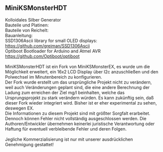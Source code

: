 ## **MiniKSMonsterHDT**
Kolloidales Silber Generator</br>
Bauteile und Platinen: </br>
Bauteile von Reichelt: </br>
Bauanleitung: </br>
SSD1306Ascii library for small OLED displays: https://github.com/greiman/SSD1306Ascii</br>
Optiboot Bootloader for Arduino and Atmel AVR https://github.com/Optiboot/optiboot</br>
</br>
MiniKSMonsterHDT ist ein Fork von MiniKSMonsterEX, es wurde um die Möglichkeit erweitert, ein 16x2 LCD Display über I2c anzuschließen und den Polwechsel im Minutenbereich zu konfigurieren.</br>
Der Fork wurde erstellt um das ursprüngliche Projekt nicht zu verändern, weil auch Veränderungen geplant sind, die eine andere Berechnung der Ladung zum erreichen der Ziel mg/l beinhalten, welche das Ursprungsprojekt zu stark verändern würden. Es kann zukünftig sein, daß dieser Fork wieder integriert wird. Bisher ist er eher experimental zu sehen, deswegen EX.</br>
Die Informationen zu diesem Projekt sind mit größter Sorgfalt erarbeitet. Dennoch können Fehler nicht vollständig ausgeschlossen werden. Die Authoren/Entwickler übernehmen keinerlei juristische Verantwortung oder Haftung für eventuell verbleibende Fehler und deren Folgen.</br>
</br>
Jegliche Kommerzialisierung ist nur mit unserer ausdrücklichen Genehmigung gestattet!</br>
</br>
